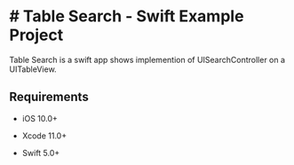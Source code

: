 # # Table Search - Swift Example Project

Table Search is a swift app shows implemention of UISearchController on a UITableView. 


## Requirements

* iOS 10.0+

* Xcode 11.0+

* Swift 5.0+
